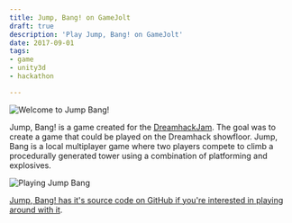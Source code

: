 ```yaml
---
title: Jump, Bang! on GameJolt
draft: true
description: 'Play Jump, Bang! on GameJolt'
date: 2017-09-01
tags:
- game
- unity3d
- hackathon

---
```


![Welcome to Jump Bang!](/images/posts/games/jumpbang/jumpboom1.png)

Jump, Bang! is a game created for the [DreamhackJam](https://gamejolt.com/search/games?q=%23dreamhackjam). The goal was to create a game that could be played on the Dreamhack showfloor. Jump, Bang is a local multiplayer game where two players compete to climb a procedurally generated tower using a combination of platforming and explosives.

![Playing Jump Bang](/images/posts/games/jumpbang/jumpboom2.png)

[Jump, Bang! has it's source code on GitHub if you're interested in playing around with it](https://github.com/WorldOfZero/JumpBang).
